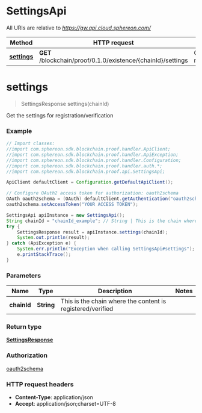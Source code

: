 # SettingsApi

All URIs are relative to *https://gw.api.cloud.sphereon.com/*

Method | HTTP request | Description
------------- | ------------- | -------------
[**settings**](SettingsApi.md#settings) | **GET** /blockchain/proof/0.1.0/existence/{chainId}/settings | Get the settings for registration/verification


<a name="settings"></a>
# **settings**
> SettingsResponse settings(chainId)

Get the settings for registration/verification

### Example
```java
// Import classes:
//import com.sphereon.sdk.blockchain.proof.handler.ApiClient;
//import com.sphereon.sdk.blockchain.proof.handler.ApiException;
//import com.sphereon.sdk.blockchain.proof.handler.Configuration;
//import com.sphereon.sdk.blockchain.proof.handler.auth.*;
//import com.sphereon.sdk.blockchain.proof.api.SettingsApi;

ApiClient defaultClient = Configuration.getDefaultApiClient();

// Configure OAuth2 access token for authorization: oauth2schema
OAuth oauth2schema = (OAuth) defaultClient.getAuthentication("oauth2schema");
oauth2schema.setAccessToken("YOUR ACCESS TOKEN");

SettingsApi apiInstance = new SettingsApi();
String chainId = "chainId_example"; // String | This is the chain where the content is registered/verified
try {
    SettingsResponse result = apiInstance.settings(chainId);
    System.out.println(result);
} catch (ApiException e) {
    System.err.println("Exception when calling SettingsApi#settings");
    e.printStackTrace();
}
```

### Parameters

Name | Type | Description  | Notes
------------- | ------------- | ------------- | -------------
 **chainId** | **String**| This is the chain where the content is registered/verified |

### Return type

[**SettingsResponse**](SettingsResponse.md)

### Authorization

[oauth2schema](../README.md#oauth2schema)

### HTTP request headers

 - **Content-Type**: application/json
 - **Accept**: application/json;charset=UTF-8

